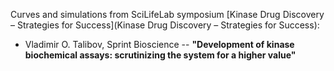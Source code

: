 Curves and simulations from SciLifeLab symposium [Kinase Drug Discovery – Strategies for Success](Kinase Drug Discovery – Strategies for Success):
* Vladimir O. Talibov, Sprint Bioscience -- **"Development of kinase biochemical assays: scrutinizing the system for a higher value"**
